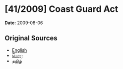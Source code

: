 # [41/2009] Coast Guard Act

**Date:** 2009-08-06

## Original Sources

- [English](https://documents.gov.lk/view/acts/2009/8/41-2009_E.pdf)
- [සිංහල](https://documents.gov.lk/view/acts/2009/8/41-2009_S.pdf)
- [தமிழ்](https://documents.gov.lk/view/acts/2009/8/41-2009_T.pdf)

